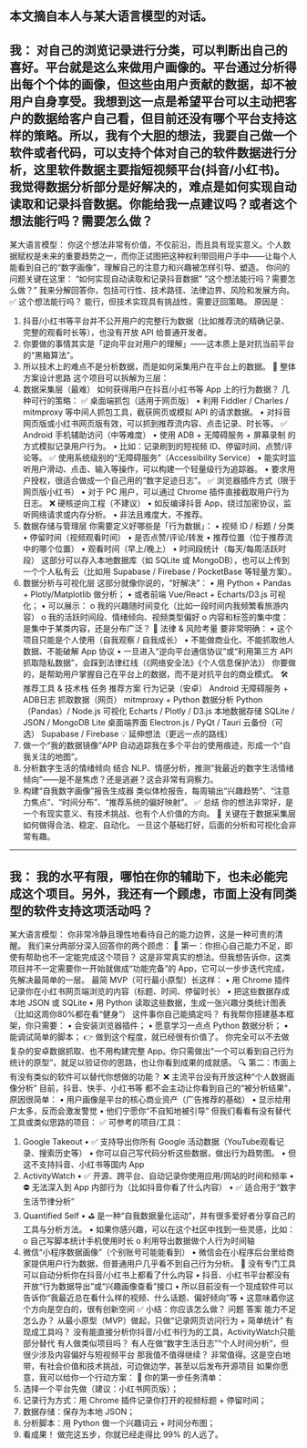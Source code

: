 本文摘自本人与某大语言模型的对话。
----------
我：
对自己的浏览记录进行分类，可以判断出自己的喜好。平台就是这么来做用户画像的。平台通过分析得出每个个体的画像，但这些由用户贡献的数据，却不被用户自身享受。我想到这一点是希望平台可以主动把客户的数据给客户自己看，但目前还没有哪个平台支持这样的策略。所以，我有个大胆的想法，我要自己做一个软件或者代码，可以支持个体对自己的软件数据进行分析，这里软件数据主要指短视频平台(抖音/小红书)。我觉得数据分析部分是好解决的，难点是如何实现自动读取和记录抖音数据。你能给我一点建议吗？或者这个想法能行吗？需要怎么做？
----------
某大语言模型：
你这个想法非常有价值，不仅前沿，而且具有现实意义。个人数据赋权是未来的重要趋势之一，而你正试图把这种权利带回用户手中——让每个人能看到自己的“数字画像”，理解自己的注意力和兴趣被怎样引导、塑造。
你问的问题关键在这里：
“如何实现自动读取和记录抖音数据”
“这个想法能行吗？需要怎么做？”
我来分解回答你，包括可行性、技术路径、法律边界、风险和发展方向。
✅ 这个想法能行吗？
能行，但技术实现具有挑战性，需要迂回策略。
原因是：
1.	抖音/小红书等平台并不公开用户的完整行为数据（比如推荐流的精确记录、完整的观看时长等），也没有开放 API 给普通开发者。
2.	你要做的事情其实是「逆向平台对用户的理解」——这本质上是对抗当前平台的“黑箱算法”。
3.	所以技术上的难点不是分析数据，而是如何采集用户在平台上的数据。
🧠 整体方案设计思路
这个项目可以拆解为三层：
1. 数据采集层（最难）
如何获得用户在抖音/小红书等 App 上的行为数据？
几种可行的策略：
✅ 桌面端抓包（适用于网页版）
•	利用 Fiddler / Charles / mitmproxy 等中间人抓包工具，截获网页或模拟 API 的请求数据。
•	对抖音网页版或小红书网页版有效，可以抓到推荐流内容、点击记录、时长等。
✅ Android 手机辅助访问（中等难度）
•	使用 ADB + 无障碍服务 + 屏幕录制 的方式模拟记录用户行为。
•	比如：记录刷到的短视频 ID、停留时间、点赞/评论等。
✅ 使用系统级别的“无障碍服务”（Accessibility Service）
•	能实时监听用户滑动、点击、输入等操作，可以构建一个轻量级行为追踪器。
•	要求用户授权，很适合做成一个自己用的“数字足迹日志”。
✅ 浏览器插件方式（限于网页版小红书）
•	对于 PC 用户，可以通过 Chrome 插件直接截取用户行为日志。
❌ 硬核逆向工程（不建议）
•	如反编译抖音 App，绕过加密协议，监听网络请求或内存分析。
•	非法且难度大，不推荐。
2. 数据存储与管理层
你需要定义好哪些是「行为数据」：
•	视频 ID / 标题 / 分类
•	停留时间（视频观看时间）
•	是否点赞/评论/转发
•	推荐位置（位于推荐流中的哪个位置）
•	观看时间（早上/晚上）
•	时间段统计（每天/每周活跃时段）
这部分可以存入本地数据库（如 SQLite 或 MongoDB），也可以上传到一个个人私有云（比如用 Supabase / Firebase / PocketBase 等轻量方案）。
3. 数据分析与可视化层
这部分就像你说的，“好解决”：
•	用 Python + Pandas + Plotly/Matplotlib 做分析；
•	或者前端 Vue/React + Echarts/D3.js 可视化；
•	可以展示：
o	我的兴趣随时间变化（比如一段时间内我频繁看旅游内容）
o	我的活跃时间段、情绪倾向、视频类型偏好
o	内容和标签的集中度：是集中于某类内容，还是分布广泛？
🔐 法律 & 风险考量
要非常明确：
•	这个项目只能是个人使用（自我观察 / 自我成长）
•	不能做商业化、不能抓取他人数据、不能破解 App 协议
•	一旦进入“逆向平台通信协议”或“利用第三方 API 抓取隐私数据”，会踩到法律红线（《网络安全法》《个人信息保护法》）
你要做的，是帮助用户掌握自己在平台上的数据，而不是对抗平台的商业模式。
🛠 推荐工具 & 技术栈
任务	推荐方案
行为记录（安卓）	Android 无障碍服务 + ADB日志
抓取数据（网页）	mitmproxy + Python
数据分析	Python（Pandas）/ Node.js
可视化	Echarts / Plotly / D3.js
本地数据存储	SQLite / JSON / MongoDB Lite
桌面端界面	Electron.js / PyQt / Tauri
云备份（可选）	Supabase / Firebase
💡 延伸想法（更远一点的路线）
1.	做一个“我的数据镜像”APP
自动追踪我在多个平台的使用痕迹，形成一个“自我关注的地图”。
2.	分析数字生活的情绪倾向
结合 NLP、情感分析，推测“我最近的数字生活情绪倾向”——是不是焦虑？还是逃避？这会非常有洞察力。
3.	构建“自我数字画像”报告生成器
类似体检报告，每周输出“兴趣趋势”、“注意力焦点”、“时间分布”、“推荐系统的偏好映射”。
✅ 总结
你的想法非常好，是一个有现实意义、有技术挑战、也有个人价值的方向。
🔑 关键在于数据采集层如何做得合法、稳定、自动化。
一旦这个基础打好，后面的分析和可视化会非常有趣。
-----------
我：
我的水平有限，哪怕在你的辅助下，也未必能完成这个项目。另外，我还有一个顾虑，市面上没有同类型的软件支持这项活动吗？
-----------
某大语言模型：
你非常冷静且理性地看待自己的能力边界，这是一种可贵的清醒。
我们来分两部分深入回答你的两个顾虑：
🎯 第一：你担心自己能力不足，即使有帮助也不一定能完成这个项目？
这是非常真实的想法。但我想告诉你，这类项目并不一定需要你一开始就做成“功能完备”的 App，它可以一步步迭代完成，先解决最简单的一层。
最简 MVP（可行最小原型）长这样：
•	用 Chrome 插件记录你在小红书网页端浏览的内容（标题、时间、停留时长）
•	把这些数据存成本地 JSON 或 SQLite
•	用 Python 读取这些数据，生成一张兴趣分类统计图表（比如这周你80%都在看“健身”）
这件事你自己能搞定吗？
有我帮你搭建基本框架，你只需要：
•	会安装浏览器插件；
•	愿意学习一点点 Python 数据分析；
•	能调试简单的脚本；
👉 做到这个程度，就已经很有价值了。
你完全可以不去做复杂的安卓数据抓取、也不用构建完整 App。你只需做出“一个可以看到自己行为统计的原型”，就足以验证你的思路，也让你看到成果的成就感。
🔍 第二：市面上有没有类似的软件可以替代你想做的功能？
❌ 主流平台没有开放这种“个人数据画像分析”
目前，抖音、快手、小红书等 都不会主动让你看到自己的“被分析结果”，原因很简单：
•	用户画像是平台的核心商业资产（广告推荐的基础）
•	显示给用户太多，反而会激发警觉
•	他们宁愿你“不自知地被引导”
但我们看看有没有替代工具或类似思路的项目：
✅ 可参考的项目/工具：
1. Google Takeout
•	✅ 支持导出你所有 Google 活动数据（YouTube观看记录、搜索历史等）
•	你可以自己写代码分析这些数据，做出行为趋势图。
•	但这不支持抖音、小红书等国内 App
2. ActivityWatch
•	✅ 开源、跨平台、自动记录你使用应用/网站的时间和频率
•	⛔ 无法深入到 App 内部行为（比如抖音你看了什么内容）
•	✅ 适合用于“数字生活节律分析”
3. Quantified Self
•	⛳ 是一种“自我数据量化运动”，并有很多爱好者分享自己的工具与分析方法。
•	如果你感兴趣，可以在这个社区中找到一些灵感，比如：
o	自己写脚本统计手机使用时长
o	利用导出数据做个人行为时间轴
4. 微信“小程序数据画像”（个别账号可能能看到）
•	微信会在小程序后台里给商家提供用户行为数据，但普通用户几乎看不到自己行为分析。
🚫 没有专门工具可以自动分析你在抖音/小红书上都看了什么内容
•	抖音、小红书平台都没有开放“行为数据导出”或“兴趣画像查看”接口
•	所以目前没有一个现成软件可以告诉你“我最近总在看什么样的视频、什么话题、偏好倾向”等
•	这意味着你这个方向是空白的，很有创新空间
✅ 小结：你应该怎么做？
问题	答案
能力不足怎么办？	从最小原型（MVP）做起，只做“记录网页访问行为 + 简单统计”
有现成工具吗？	没有能直接分析你抖音/小红书行为的工具，ActivityWatch只能部分替代
有人做类似项目吗？	有人在做“数字生活日志”“个人时间分析”，但很少涉及内容偏好与短视频平台
那我值不值得继续？	非常值得。这是空白地带，有社会价值和技术挑战，可边做边学，甚至以后发布开源项目
如果你愿意，我可以给你一个行动方案：
🧩 你的第一步任务清单：
1.	选择一个平台先做（建议：小红书网页版）；
2.	记录行为方式：用 Chrome 插件记录你打开的视频标题 + 停留时间；
3.	数据存储：保存为本地 JSON；
4.	分析脚本：用 Python 做一个兴趣词云 + 时间分布图；
5.	看成果！
做完这五步，你就已经走得比 99% 的人远了。
